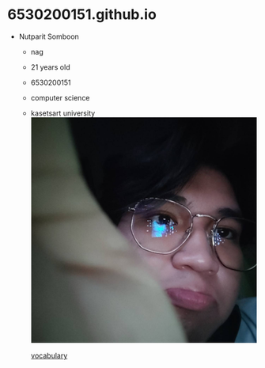 # 6530200151.github.io
- Nutparit Somboon
  -  nag
  -  21 years old
  -  6530200151
  -  computer science
  -  kasetsart university
 ![me](img001/456662.jpg)

     [vocabulary](White-box-testing.md)
